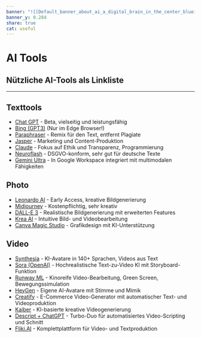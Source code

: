 ```yaml
---
banner: "![[Default_banner_about_ai_a_digital_brain_in_the_center_blueish_digital_1_16851168-08d6-4a78-80c6-5d88982298fd_1.jpg|Default_banner_about_ai_a_digital_brain_in_the_center_blueish_digital_1_16851168-08d6-4a78-80c6-5d88982298fd_1.jpg]]"
banner_y: 0.284
share: true
cat: useful
---
```

# AI Tools
## Nützliche AI-Tools als Linkliste 
---
## Texttools
- [Chat GPT](https://chat.openai.com) - Beta, vielseitig und leistungsfähig
- [Bing (GPT3)](https://www.bing.com/) (Nur im Edge Browser!)
- [Paraphraser](https://www.paraphraser.io/) - Remix für den Text, entfernt Plagiate
- [Jasper](https://www.jasper.ai) - Marketing und Content-Produktion
- [Claude](https://www.anthropic.com) - Fokus auf Ethik und Transparenz, Programmierung
- [Neuroflash](https://neuro-flash.com) - DSGVO-konform, sehr gut für deutsche Texte
- [Gemini Ultra](https://workspace.google.com/) - In Google Workspace integriert mit multimodalen Fähigkeiten

## Photo
- [Leonardo AI](https://leonardo.ai) - Early Access, kreative Bildgenerierung
- [Midjourney](https://www.midjourney.com/) - Kostenpflichtig, sehr kreativ
- [DALL-E 3](https://openai.com/de-DE/index/dall-e-3/) - Realistische Bildgenerierung mit erweiterten Features
- [Krea AI](https://www.krea.ai) - Intuitive Bild- und Videobearbeitung
- [Canva Magic Studio](https://www.canva.com/features/ai-image-generator/) - Grafikdesign mit KI-Unterstützung

## Video
- [Synthesia](https://www.synthesia.io) - KI-Avatare in 140+ Sprachen, Videos aus Text
- [Sora (OpenAI)](https://openai.com/sora) - Hochrealistische Text-zu-Video KI mit Storyboard-Funktion
- [Runway ML](https://runwayml.com/) - Kinoreife Video-Bearbeitung, Green Screen, Bewegungssimulation
- [HeyGen](https://www.heygen.com/) - Eigene AI-Avatare mit Stimme und Mimik
- [Creatify](https://www.creatify.ai) - E-Commerce Video-Generator mit automatischer Text- und Videoproduktion
- [Kaiber](https://www.kaiber.ai) - KI-basierte kreative Videogenerierung
- [Descript + ChatGPT](https://www.descript.com/) - Turbo-Duo für automatisiertes Video-Scripting und Schnitt
- [Fliki.AI](https://fliki.ai) - Komplettplattform für Video- und Textproduktion

